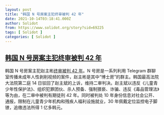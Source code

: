 ```yaml
---
layout: post
title: "韩国 N 号房案主犯终审被判 42 年"
date: 2021-10-14T03:18:41.000Z
author: Solidot
from: https://www.solidot.org/story?sid=69225
tags: [ Solidot ]
categories: [ Solidot ]
---
```

<!--1634181521000-->
[韩国 N 号房案主犯终审被判 42 年](https://www.solidot.org/story?sid=69225)
------

<div>
韩国 N 号房案主犯赵主彬<a href="https://cn.yna.co.kr/view/ACK20211014002300881">终审被判 42 年</a>。N 号房是一系列利用 Telegram 群聊室传播未成年人性剥削视频的案件，赵主彬是其中“博士房”的群主。韩国最高法院大法院第二庭 14 日驳回了赵主斌的上诉，维持二审判决。赵主斌以违反《儿童青少年性保护法》、组织犯罪团伙、杀人预备、强制猥亵、诈骗、违反《毒品管理法》等为由，在二审中被判有期徒刑 42 年。同时被判处 10 年身份信息对社会公开、通报，限制在儿童青少年机构和残疾人福利设施就业，30 年佩戴定位监控电子脚镣，追缴违法所得 1 亿多韩元。
</div>
